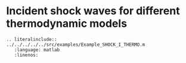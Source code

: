 # Incident shock waves for different thermodynamic models

```{eval-rst}
.. literalinclude:: ../../../../../src/examples/Example_SHOCK_I_THERMO.m
   :language: matlab
   :linenos:
```
